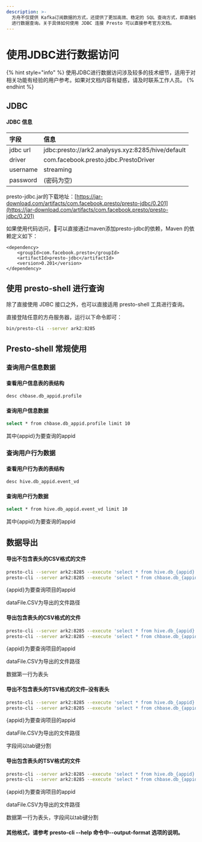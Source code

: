 ```yaml
---
description: >-
  方舟不仅提供 Kafka订阅数据的方式，还提供了更加高效、稳定的 SQL 查询方式，即直接使用 JDBC 或者 presto-cli
  进行数据查询。关于具体如何使用 JDBC 连接 Presto 可以直接参考官方文档。
---
```


# 使用JDBC进行数据访问

{% hint style="info" %}
使用JDBC进行数据访问涉及较多的技术细节，适用于对相关功能有经验的用户参考。如果对文档内容有疑惑，请及时联系工作人员。
{% endhint %}

## JDBC

#### JDBC 信息

| 字段 | 信息 |
| :--- | :--- |
| jdbc url | jdbc:presto://ark2.analysys.xyz:8285/hive/default |
| driver | com.facebook.presto.jdbc.PrestoDriver |
| username | streaming |
| password | \(密码为空\) |

presto-jdbc.jar的下载地址：[https://jar-download.com/artifacts/com.facebook.presto/presto-jdbc/0.201](https://jar-download.com/artifacts/com.facebook.presto/presto-jdbc/0.201)

如果使用代码访问，可以直接通过maven添加presto-jdbc的依赖，Maven 的依赖定义如下：

```markup
<dependency>
    <groupId>com.facebook.presto</groupId>
    <artifactId>presto-jdbc</artifactId>
    <version>0.201</version>
</dependency>
```

## 使用 presto-shell 进行查询

除了直接使用 JDBC 接口之外，也可以直接适用 presto-shell 工具进行查询。

直接登陆任意的方舟服务器，运行以下命令即可：

```bash
bin/presto-cli --server ark2:8285
```

## Presto-shell 常规使用

### 查询用户信息数据

#### 查看用户信息表的表结构

```bash
desc chbase.db_appid.profile
```

#### 查询用户信息数据

```bash
select * from chbase.db_appid.profile limit 10
```

其中{appid}为要查询的appid

### 查询用户行为数据

#### 查看用户行为表的表结构

```bash
desc hive.db_appid.event_vd
```

#### 查询用户行为数据

```bash
select * from hive.db_appid.event_vd limit 10
```

其中{appid}为要查询的appid

## 数据导出

#### 导出不包含表头的CSV格式的文件

```bash
presto-cli --server ark2:8285 --execute 'select * from hive.db_{appid}.event_vd limit 10' --output-format CSV > dataFile.CSV
presto-cli --server ark2:8285 --execute 'select * from chbase.db_{appid}.profile limit 10' --output-format CSV > dataFile.CSV
```

{appid}为要查询项目的appid

dataFile.CSV为导出的文件路径

#### 导出包含表头的CSV格式的文件 

```bash
presto-cli --server ark2:8285 --execute 'select * from hive.db_{appid}.event_vd limit 10' --output-format CSV_HEADER > dataFile.CSV_HEADER
presto-cli --server ark2:8285 --execute 'select * from chbase.db_{appid}.profile limit 10' --output-format CSV_HEADER > dataFile. CSV_HEADER
```

{appid}为要查询项目的appid

dataFile.CSV为导出的文件路径

数据第一行为表头

#### 导出不包含表头的TSV格式的文件–没有表头

```bash
presto-cli --server ark2:8285 --execute 'select * from hive.db_{appid}.event_vd limit 10' --output-format TSV > dataFile.TSV
presto-cli --server ark2:8285 --execute 'select * from chbase.db_{appid}.profile limit 10' --output-format TSV > dataFile. TSV
```

{appid}为要查询项目的appid

dataFile.CSV为导出的文件路径

字段间以tab键分割

#### 导出包含表头的TSV格式的文件

```bash
presto-cli --server ark2:8285 --execute 'select * from hive.db_{appid}.event_vd limit 10' --output-format TSV_HEADER > dataFile.TSV_HEADER
presto-cli --server ark2:8285 --execute 'select * from chbase.db_{appid}.profile limit 10' --output-format TSV_HEADER > dataFile.TSV_HEADER
```

{appid}为要查询项目的appid

dataFile.CSV为导出的文件路径

数据第一行为表头，字段间以tab键分割

#### 其他格式，请参考 presto-cli --help 命令中--output-format 选项的说明。

